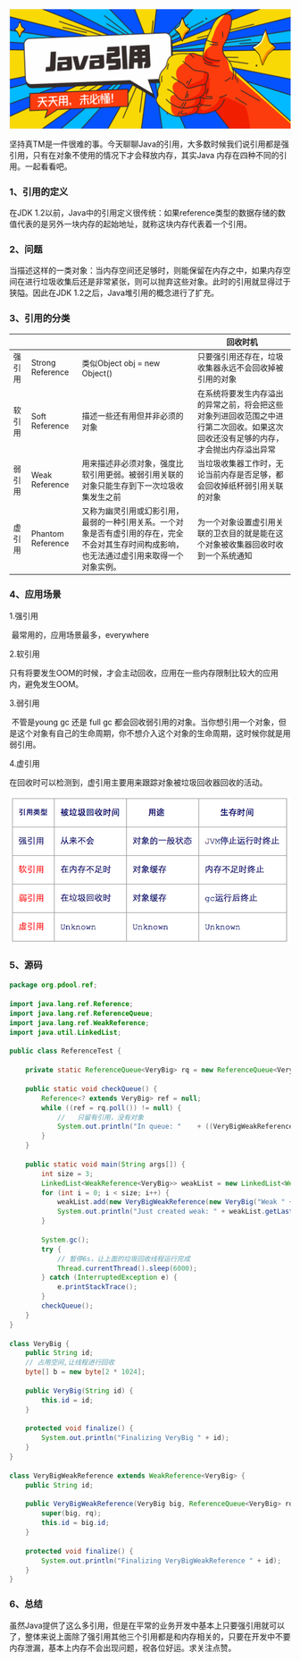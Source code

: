 ![](../../img/20200807/1.png)

​	坚持真TM是一件很难的事。今天聊聊Java的引用，大多数时候我们说引用都是强引用，只有在对象不使用的情况下才会释放内存，其实Java 内存在四种不同的引用。一起看看吧。

### 1、引用的定义

在JDK 1.2以前，Java中的引用定义很传统：如果reference类型的数据存储的数值代表的是另外一块内存的起始地址，就称这块内存代表着一个引用。

###   2、问题

​	当描述这样的一类对象：当内存空间还足够时，则能保留在内存之中，如果内存空间在进行垃圾收集后还是非常紧张，则可以抛弃这些对象。此时的引用就显得过于狭隘。因此在JDK 1.2之后，Java堆引用的概念进行了扩充。

### 3、引用的分类

|        |                   |                                                              | 回收时机                                                     |
| ------ | ----------------- | ------------------------------------------------------------ | ------------------------------------------------------------ |
| 强引用 | Strong Reference  | 类似Object obj = new Object()                                | 只要强引用还存在，垃圾收集器永远不会回收掉被引用的对象       |
| 软引用 | Soft Reference    | 描述一些还有用但并非必须的对象                               | 在系统将要发生内存溢出的异常之前，将会把这些对象列进回收范围之中进行第二次回收。如果这次回收还没有足够的内存，才会抛出内存溢出异常 |
| 弱引用 | Weak Reference    | 用来描述非必须对象，强度比软引用更弱。被弱引用关联的对象只能生存到下一次垃圾收集发生之前 | 当垃圾收集器工作时，无论当前内存是否足够，都会回收掉纸杯弱引用关联的对象 |
| 虚引用 | Phantom Reference | 又称为幽灵引用或幻影引用，最弱的一种引用关系。一个对象是否有虚引用的存在，完全不会对其生存时间构成影响，也无法通过虚引用来取得一个对象实例。 | 为一个对象设置虚引用关联的卫衣目的就是能在这个对象被收集器回收时收到一个系统通知 |

### 4、应用场景

1.强引用

​	最常用的，应用场景最多，everywhere

2.软引用

​	只有将要发生OOM的时候，才会主动回收，应用在一些内存限制比较大的应用内，避免发生OOM。

3.弱引用

​	不管是young gc  还是 full gc 都会回收弱引用的对象。当你想引用一个对象，但是这个对象有自己的生命周期，你不想介入这个对象的生命周期，这时候你就是用弱引用。

4.虚引用

​	在回收时可以检测到，虚引用主要用来跟踪对象被垃圾回收器回收的活动。

![](../../img/20200807/2.png)

### 5、源码

```Java
package org.pdool.ref;

import java.lang.ref.Reference;
import java.lang.ref.ReferenceQueue;
import java.lang.ref.WeakReference;
import java.util.LinkedList;

public class ReferenceTest {

    private static ReferenceQueue<VeryBig> rq = new ReferenceQueue<VeryBig>();

    public static void checkQueue() {
        Reference<? extends VeryBig> ref = null;
        while ((ref = rq.poll()) != null) {
            //   只留有引用，没有对象
            System.out.println("In queue: "    + ((VeryBigWeakReference) (ref)).id);
        }
    }

    public static void main(String args[]) {
        int size = 3;
        LinkedList<WeakReference<VeryBig>> weakList = new LinkedList<WeakReference<VeryBig>>();
        for (int i = 0; i < size; i++) {
            weakList.add(new VeryBigWeakReference(new VeryBig("Weak " + i), rq));
            System.out.println("Just created weak: " + weakList.getLast());
        }

        System.gc();
        try {
            // 暂停6s，让上面的垃圾回收线程运行完成
            Thread.currentThread().sleep(6000);
        } catch (InterruptedException e) {
            e.printStackTrace();
        }
        checkQueue();
    }
}

class VeryBig {
    public String id;
    // 占用空间,让线程进行回收
    byte[] b = new byte[2 * 1024];

    public VeryBig(String id) {
        this.id = id;
    }

    protected void finalize() {
        System.out.println("Finalizing VeryBig " + id);
    }
}

class VeryBigWeakReference extends WeakReference<VeryBig> {
    public String id;

    public VeryBigWeakReference(VeryBig big, ReferenceQueue<VeryBig> rq) {
        super(big, rq);
        this.id = big.id;
    }

    protected void finalize() {
        System.out.println("Finalizing VeryBigWeakReference " + id);
    }
}
```

### 6、总结

​	虽然Java提供了这么多引用，但是在平常的业务开发中基本上只要强引用就可以了，整体来说上面除了强引用其他三个引用都是和内存相关的，只要在开发中不要内存泄漏，基本上内存不会出现问题，祝各位好运。求关注点赞。